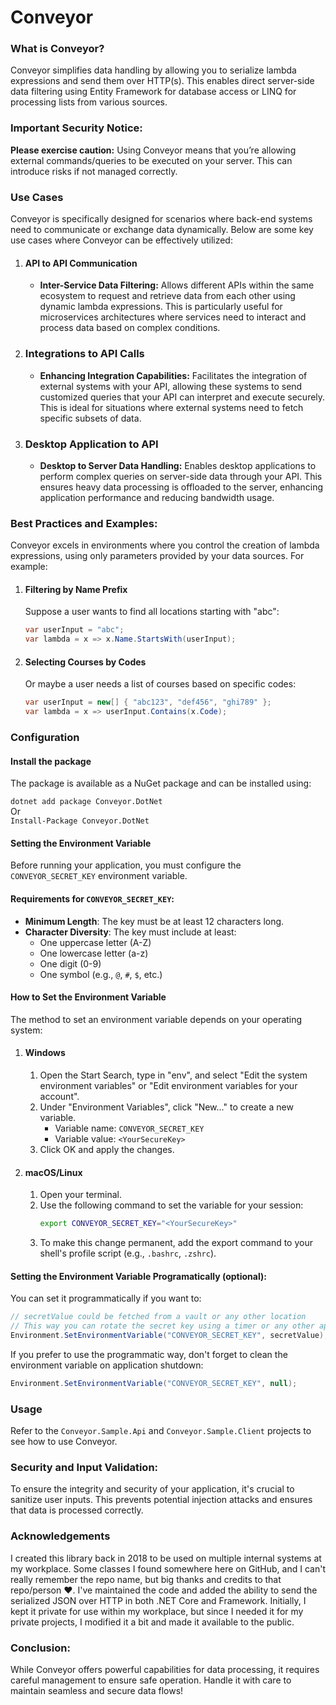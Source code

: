 # Conveyor

### What is Conveyor?
Conveyor simplifies data handling by allowing you to serialize lambda expressions and send them over HTTP(s). 
This enables direct server-side data filtering using Entity Framework for database access or LINQ for processing lists from various sources.

### Important Security Notice:
**Please exercise caution:** Using Conveyor means that you’re allowing external commands/queries to be executed on your server. This can introduce risks if not managed correctly.

### Use Cases

Conveyor is specifically designed for scenarios where back-end systems need to communicate or exchange data dynamically. Below are some key use cases where Conveyor can be effectively utilized:

1. #### API to API Communication
    - **Inter-Service Data Filtering:** Allows different APIs within the same ecosystem to request and retrieve data from each other using dynamic lambda expressions. This is particularly useful for microservices architectures where services need to interact and process data based on complex conditions.

2. ### Integrations to API Calls
    - **Enhancing Integration Capabilities:** Facilitates the integration of external systems with your API, allowing these systems to send customized queries that your API can interpret and execute securely. This is ideal for situations where external systems need to fetch specific subsets of data.

3. ### Desktop Application to API
    - **Desktop to Server Data Handling:** Enables desktop applications to perform complex queries on server-side data through your API. This ensures heavy data processing is offloaded to the server, enhancing application performance and reducing bandwidth usage.


### Best Practices and Examples:
Conveyor excels in environments where you control the creation of lambda expressions, using only parameters provided by your data sources. For example:

1. #### Filtering by Name Prefix
    Suppose a user wants to find all locations starting with "abc":
    ```csharp
    var userInput = "abc";
    var lambda = x => x.Name.StartsWith(userInput);
    ```

2. #### Selecting Courses by Codes
    Or maybe a user needs a list of courses based on specific codes:
    ```csharp
    var userInput = new[] { "abc123", "def456", "ghi789" };
    var lambda = x => userInput.Contains(x.Code);
    ```

### Configuration

#### Install the package
The package is available as a NuGet package and can be installed using:
  
`dotnet add package Conveyor.DotNet`  
Or  
`Install-Package Conveyor.DotNet`

#### Setting the Environment Variable
Before running your application, you must configure the `CONVEYOR_SECRET_KEY` environment variable.

#### Requirements for `CONVEYOR_SECRET_KEY`:
- **Minimum Length**: The key must be at least 12 characters long.
- **Character Diversity**: The key must include at least:
  - One uppercase letter (A-Z)
  - One lowercase letter (a-z)
  - One digit (0-9)
  - One symbol (e.g., `@`, `#`, `$`, etc.)

#### How to Set the Environment Variable
The method to set an environment variable depends on your operating system:

1. #### Windows
    1. Open the Start Search, type in "env", and select "Edit the system environment variables" or "Edit environment variables for your account".
    2. Under "Environment Variables", click "New..." to create a new variable.
        - Variable name: `CONVEYOR_SECRET_KEY`
        - Variable value: `<YourSecureKey>`
    3. Click OK and apply the changes.

2. #### macOS/Linux
    1. Open your terminal.
    2. Use the following command to set the variable for your session:
        ```bash
        export CONVEYOR_SECRET_KEY="<YourSecureKey>"
        ```
    3. To make this change permanent, add the export command to your shell's profile script (e.g., `.bashrc`, `.zshrc`).

#### Setting the Environment Variable Programatically (optional):
You can set it programmatically if you want to:   
```csharp
// secretValue could be fetched from a vault or any other location
// This way you can rotate the secret key using a timer or any other approach that suits your needs
Environment.SetEnvironmentVariable("CONVEYOR_SECRET_KEY", secretValue); 
```  
If you prefer to use the programmatic way, don't forget to clean the environment variable on application shutdown:

```csharp
Environment.SetEnvironmentVariable("CONVEYOR_SECRET_KEY", null); 
```

### Usage
Refer to the `Conveyor.Sample.Api` and `Conveyor.Sample.Client` projects to see how to use Conveyor.


### Security and Input Validation:
To ensure the integrity and security of your application, it's crucial to sanitize user inputs. This prevents potential injection attacks and ensures that data is processed correctly. 

### Acknowledgements
I created this library back in 2018 to be used on multiple internal systems at my workplace. Some classes I found somewhere here on GitHub, and I can't really remember the repo name, but big thanks and credits to that repo/person ❤️. I've maintained the code and added the ability to send the serialized JSON over HTTP in both .NET Core and Framework. Initially, I kept it private for use within my workplace, but since I needed it for my private projects, I modified it a bit and made it available to the public.


### Conclusion:
While Conveyor offers powerful capabilities for data processing, it requires careful management to ensure safe operation. Handle it with care to maintain seamless and secure data flows!
